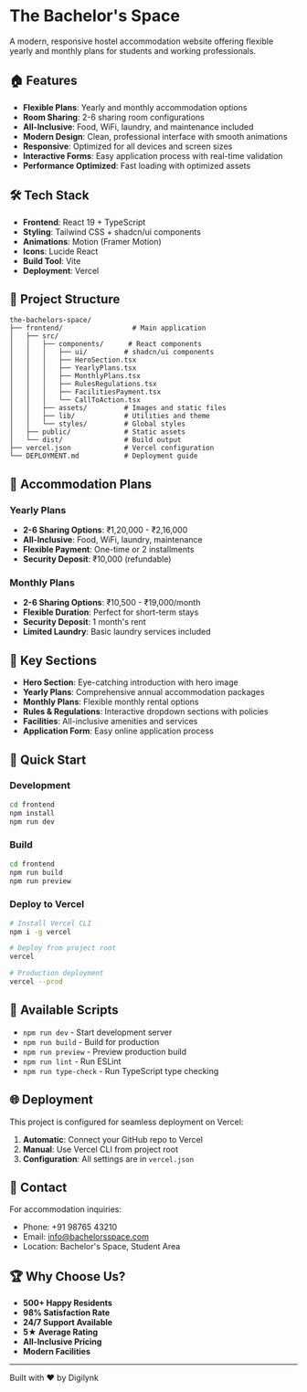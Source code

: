 # The Bachelor's Space

A modern, responsive hostel accommodation website offering flexible yearly and monthly plans for students and working professionals.

## 🏠 Features

- **Flexible Plans**: Yearly and monthly accommodation options
- **Room Sharing**: 2-6 sharing room configurations
- **All-Inclusive**: Food, WiFi, laundry, and maintenance included
- **Modern Design**: Clean, professional interface with smooth animations
- **Responsive**: Optimized for all devices and screen sizes
- **Interactive Forms**: Easy application process with real-time validation
- **Performance Optimized**: Fast loading with optimized assets

## 🛠️ Tech Stack

- **Frontend**: React 19 + TypeScript
- **Styling**: Tailwind CSS + shadcn/ui components
- **Animations**: Motion (Framer Motion)
- **Icons**: Lucide React
- **Build Tool**: Vite
- **Deployment**: Vercel

## 📁 Project Structure

```
the-bachelors-space/
├── frontend/                 # Main application
│   ├── src/
│   │   ├── components/      # React components
│   │   │   ├── ui/         # shadcn/ui components
│   │   │   ├── HeroSection.tsx
│   │   │   ├── YearlyPlans.tsx
│   │   │   ├── MonthlyPlans.tsx
│   │   │   ├── RulesRegulations.tsx
│   │   │   ├── FacilitiesPayment.tsx
│   │   │   └── CallToAction.tsx
│   │   ├── assets/         # Images and static files
│   │   ├── lib/            # Utilities and theme
│   │   └── styles/         # Global styles
│   ├── public/             # Static assets
│   └── dist/               # Build output
├── vercel.json             # Vercel configuration
└── DEPLOYMENT.md           # Deployment guide
```

## 🏡 Accommodation Plans

### Yearly Plans
- **2-6 Sharing Options**: ₹1,20,000 - ₹2,16,000
- **All-Inclusive**: Food, WiFi, laundry, maintenance
- **Flexible Payment**: One-time or 2 installments
- **Security Deposit**: ₹10,000 (refundable)

### Monthly Plans
- **2-6 Sharing Options**: ₹10,500 - ₹19,000/month
- **Flexible Duration**: Perfect for short-term stays
- **Security Deposit**: 1 month's rent
- **Limited Laundry**: Basic laundry services included

## 🎯 Key Sections

- **Hero Section**: Eye-catching introduction with hero image
- **Yearly Plans**: Comprehensive annual accommodation packages
- **Monthly Plans**: Flexible monthly rental options
- **Rules & Regulations**: Interactive dropdown sections with policies
- **Facilities**: All-inclusive amenities and services
- **Application Form**: Easy online application process

## 🚀 Quick Start

### Development
```bash
cd frontend
npm install
npm run dev
```

### Build
```bash
cd frontend
npm run build
npm run preview
```

### Deploy to Vercel
```bash
# Install Vercel CLI
npm i -g vercel

# Deploy from project root
vercel

# Production deployment
vercel --prod
```

## 📝 Available Scripts

- `npm run dev` - Start development server
- `npm run build` - Build for production
- `npm run preview` - Preview production build
- `npm run lint` - Run ESLint
- `npm run type-check` - Run TypeScript type checking

## 🌐 Deployment

This project is configured for seamless deployment on Vercel:

1. **Automatic**: Connect your GitHub repo to Vercel
2. **Manual**: Use Vercel CLI from project root
3. **Configuration**: All settings are in `vercel.json`

## 📧 Contact

For accommodation inquiries:
- Phone: +91 98765 43210
- Email: info@bachelorsspace.com
- Location: Bachelor's Space, Student Area

## 🏆 Why Choose Us?

- **500+ Happy Residents**
- **98% Satisfaction Rate**
- **24/7 Support Available**
- **5★ Average Rating**
- **All-Inclusive Pricing**
- **Modern Facilities**

---

Built with ❤️ by Digilynk